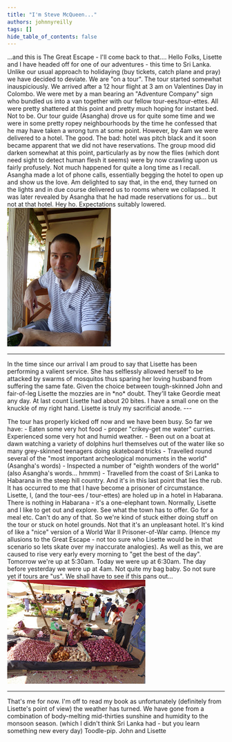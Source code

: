 ```yaml
---
title: "I'm Steve McQueen..."
authors: johnnyreilly
tags: []
hide_table_of_contents: false
---
```

...and this is The Great Escape - I'll come back to that.... Hello Folks, Lisette and I have headed off for one of our adventures - this time to Sri Lanka. Unlike our usual approach to holidaying (buy tickets, catch plane and pray) we have decided to deviate. We are "on a tour". The tour started somewhat inauspiciously. We arrived after a 12 hour flight at 3 am on Valentines Day in Colombo. We were met by a man bearing an "Adventure Company" sign who bundled us into a van together with our fellow tour-ees/tour-ettes. All were pretty shattered at this point and pretty much hoping for instant bed. Not to be. Our tour guide (Asangha) drove us for quite some time and we were in some pretty ropey neighbourhoods by the time he confessed that he may have taken a wrong turn at some point. However, by 4am we were delivered to a hotel. The good. The bad: hotel was pitch black and it soon became apparent that we did not have reservations. The group mood did darken somewhat at this point, particularly as by now the flies (which dont need sight to detect human flesh it seems) were by now crawling upon us fairly profusely. Not much happened for quite a long time as I recall. Asangha made a lot of phone calls, essentially begging the hotel to open up and show us the love. Am delighted to say that, in the end, they turned on the lights and in due course delivered us to rooms where we collapsed. It was later revealed by Asangha that he had made reservations for us... but not at that hotel. Hey ho. Expectations suitably lowered. ![](P1000004.JPG)

---

 In the time since our arrival I am proud to say that Lisette has been performing a valient service. She has selflessly allowed herself to be attacked by swarms of mosquitos thus sparing her loving husband from suffering the same fate. Given the choice between tough-skinned John and fair-of-leg Lisette the mozzies are in \*no\* doubt. They'll take Geordie meat any day. At last count Lisette had about 20 bites. I have a small one on the knuckle of my right hand. Lisette is truly my sacrificial anode. ---

 The tour has properly kicked off now and we have been busy. So far we have: - Eaten some very hot food - proper "crikey-get me water" curries. Experienced some very hot and humid weather. - Been out on a boat at dawn watching a variety of dolphins hurl themselves out of the water like so many grey-skinned teenagers doing skateboard tricks - Travelled round several of the "most important archeological monuments in the world" (Asangha's words) - Inspected a number of "eighth wonders of the world" (also Asangha's words... hmmm) - Travelled from the coast of Sri Lanka to Habarana in the steep hill country. And it's in this last point that lies the rub. It has occurred to me that I have become a prisoner of circumstance. Lisette, I, (and the tour-ees / tour-ettes) are holed up in a hotel in Habarana. There is nothing in Habarana - it's a one-elephant town. Normally, Lisette and I like to get out and explore. See what the town has to offer. Go for a meal etc. Can't do any of that. So we're kind of stuck either doing stuff on the tour or stuck on hotel grounds. Not that it's an unpleasant hotel. It's kind of like a "nice" version of a World War II Prisoner-of-War camp. (Hence my allusions to the Great Escape - not too sure who Lisette would be in that scenario so lets skate over my inaccurate analogies). As well as this, we are caused to rise very early every morning to "get the best of the day". Tomorrow we're up at 5:30am. Today we were up at 6:30am. The day before yesterday we were up at 4am. Not quite my bag baby. So not sure yet if tours are "us". We shall have to see if this pans out... ![](P1000022.JPG)

---

 That's me for now. I'm off to read my book as unfortunately (definitely from Lisette's point of view) the weather has turned. We have gone from a combination of body-melting mid-thirties sunshine and humidity to the monsoon season. (which I didn't think Sri Lanka had - but you learn something new every day) Toodle-pip. John and Lisette 
